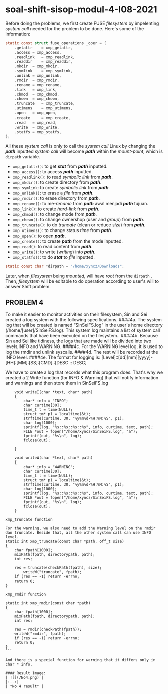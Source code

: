 # soal-shift-sisop-modul-4-I08-2021


Before doing the problems, we first create FUSE <i>filesystem</i> by impelenting <i>system call</i> needed for the problem to be done. Here's some of the information:
```C
static const struct fuse_operations _oper = {
    .getattr	= xmp_getattr,
    .access	= xmp_access,
    .readlink	= xmp_readlink,
    .readdir	= xmp_readdir,
    .mkdir	= xmp_mkdir,
    .symlink	= xmp_symlink,
    .unlink	= xmp_unlink,
    .rmdir	= xmp_rmdir,
    .rename	= xmp_rename,
    .link	= xmp_link,
    .chmod	= xmp_chmod,
    .chown	= xmp_chown,
    .truncate	= xmp_truncate,
    .utimens	= xmp_utimens,
    .open	= xmp_open,
    .create 	= xmp_create,
    .read	= xmp_read,
    .write	= xmp_write,
    .statfs	= xmp_statfs,
};
```

All these <i>system call</i> is only to call the <i>system call</i> Linux by changing the <b><i>path</i></b> inputted <i>system call</i> will become <b><i>path</i></b> within the <i>mount</i>-<i>point</i>, which is `dirpath` variable.
  - `xmp_getattr()`: to get <b><i>stat</i></b> from <b><i>path</i></b> inputted.
  - `xmp_access()`: to access <b><i>path</i></b> inputted.
  - `xmp_readlink()`: to read <i>symbolic link</i> from <b><i>path</i></b>.
  - `xmp_mkdir()`: to create directory from <b><i>path</i></b>.
  - `xmp_symlink`: to create <i>symbolic link</i> from <b><i>path</i></b>.
  - `xmp_unlink()`: to erase a <i>file</i> from <b><i>path</i></b>.
  - `xmp_rmdir()`: to erase directory from <b><i>path</i></b>.
  - `xmp_rename()`: to me-<i>rename</i> from <b><i>path</i></b> awal menjadi <b><i>path</i></b> tujuan.
  - `xmp_link()`: to create <i>hard</i>-<i>link</i> from <b><i>path</i></b>.
  - `xmp_chmod()`: to change mode from <b><i>path</i></b>.
  - `xmp_chown()`: to change ownershop (user and <i>group</i>) from <b><i>path</i></b>.
  - `xmp_truncate()`: to do <i>truncate</i> (clean or reduce <i>size</i>) from <b><i>path</i></b>.
  - `xmp_utimens()`: to change status <i>time</i> from <b><i>path</i></b>.
  - `xmp_open()`: to open <b><i>path</i></b>.
  - `xmp_create()`: to create <b><i>path</i></b> from the mode inputted.
  - `xmp_read()`: to read content from <b><i>path</i></b>.
  - `xmp_write()`: to write (<i>writing</i>) into <b><i>path</i></b>.
  - `xmp_statfs()`: to do <b><i>stat</i></b> to <i>file</i> inputted.

```C
static const char *dirpath = "/home/xyncz/Downloads";
```

Later, when <i>filesystem</i> being <i>mounted</i>, will have <i>root</i> from the `dirpath` . Then, <i>filesystem</i> will be editable to do operation according to user's will to answer Shift problem.


## PROBLEM 4 ##

To make it easier to monitor activities on their filesystem, Sin and Sei created a log system with the following specifications.
####4a. The system log that will be created is named “SinSeiFS.log” in the user's home directory (/home/[user]/SinSeiFS.log). This system log maintains a list of system call commands that have been executed on the filesystem..
####4b. Because Sin and Sei like tidiness, the logs that are made will be divided into two levels,INFO and WARNING.
####4c. For the WARNING level log, it is used to log the rmdir and unlink syscalls.
####4d. The rest will be recorded at the INFO level.
####4e. The format for logging is: [Level]::[dd][mm][yyyy]-[HH]:[MM]:[SS]:[CMD]::[DESC :: DESC]


We have to create a log that records what this program does. That's why we created a 2 Write function (for INFO & Warning) that will notify information and warnings and then store them in SinSeiFS.log

````
	void writeI(char *text, char* path)
	{
	    char* info = "INFO";
		char curtime[30];
	    time_t t = time(NULL);
	    struct tm* p1 = localtime(&t);
		strftime(curtime, 30, "%y%m%d-%H:%M:%S", p1);
	    char log[1000];
	    sprintf(log, "%s::%s::%s::%s", info, curtime, text, path);
		FILE *out = fopen("/home/xyncz/SinSeiFS.log", "a");  
	    fprintf(out, "%s\n", log);  
	    fclose(out); 

	}
````	


````
	void writeW(char *text, char* path)
	{
	    char* info = "WARNING";
	    char curtime[30];
	    time_t t = time(NULL);
	    struct tm* p1 = localtime(&t);
		strftime(curtime, 30, "%y%m%d-%H:%M:%S", p1);
	    char log[1000];
	    sprintf(log, "%s::%s::%s::%s", info, curtime, text, path);
		FILE *out = fopen("/home/xyncz/SinSeiFS.log", "a");  
	    fprintf(out, "%s\n", log);  
	    fclose(out); 
	}
````

`xmp_truncate function`
	
````
For the warning, we also need to add the Warning level on the rmdir dan truncate. Beside that, all the other system call can use INFO level.
static int xmp_truncate(const char *path, off_t size)
{
	char fpath[1000];
	mixPath(fpath, directorypath, path);
	int res;

	res = truncate(checkPath(fpath), size);
    	writeW("truncate", fpath);
	if (res == -1) return -errno;
	return 0;
}
````

`xmp_rmdir function`

````
static int xmp_rmdir(const char *path)
{
	char fpath[1000];
	mixPath(fpath, directorypath, path);
	int res;

	res = rmdir(checkPath(fpath));
    writeW("rmdir", fpath);
	if (res == -1) return -errno;
	return 0;
}
```
	
And there is a special function for warning that it differs only in char * info.

#### Result Image:
| ![](/No4.png) |
|:--:| 
| *No 4 result* |

